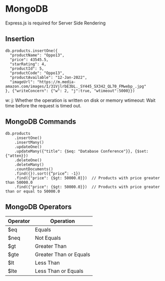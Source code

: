 # MongoDB

Express.js is required for Server Side Rendering

## Insertion
```
db.products.insertOne({
  "productName": "Oppo13",
  "price": 43545.5,
  "starRating": 4,
  "productId": 5,
  "productCode": "Oppo13",
  "productAvailable": "12-Jan-2022",
  "imageUrl": "https://m.media-amazon.com/images/I/31VjlrbE3bL._SY445_SX342_QL70_FMwebp_.jpg"
}, {"writeConcern": {"w": 2, "j":true, "wtimeout":5000}})
```
w:
j: Whether the operation is written on disk or memory
wtimeout: Wait time before the request is timed out.

## MongoDB Commands
```
db.products
	.insertOne()
	.insertMany()
    .updateOne()
    .updateMany({"title": {$eq: "Database Conference"}}, {$set: {"atten}})
	.deleteOne()
	.deleteMany()
	.countDocuments()
	.find({}).sort({“price”: -1})
    .find({"price": {$gt: 50000.0}})  // Products with price greater than 50000.0
    .find({"price": {$gt: 50000.0}})  // Products with price greater than or equal to 50000.0
```
## MongoDB Operators
| Operator | Operation              |
| -------- | ---------------------- |
| $eq      | Equals                 |
| $neq     | Not Equals             |
| $gt      | Greater Than           |
| $gte     | Greater Than or Equals |
| $lt      | Less Than              |
| $lte     | Less Than or Equals    |
